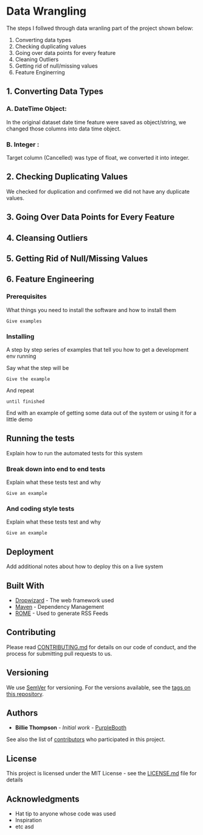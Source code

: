 # Data Wrangling

The steps I follwed through data wranling part of the project shown below:

1. Converting data types
2. Checking duplicating values
3. Going over data points for every feature
4. Cleaning Outliers
5. Getting rid of null/missing values 
6. Feature Enginerring

## 1. Converting Data Types

  ### A. DateTime Object: 
  
  In the original dataset date time feature were saved as object/string, we changed those columns into data time object.

  ### B. Integer :
  
  Target column (Cancelled) was type of float, we converted it into integer.

## 2. Checking Duplicating Values

We checked for duplication and confirmed we did not have any duplicate values.

## 3. Going Over Data Points for Every Feature

## 4. Cleansing Outliers

## 5. Getting Rid of Null/Missing Values

## 6. Feature Engineering


### Prerequisites

What things you need to install the software and how to install them

```
Give examples
```

### Installing

A step by step series of examples that tell you how to get a development env running

Say what the step will be

```
Give the example
```

And repeat

```
until finished
```

End with an example of getting some data out of the system or using it for a little demo

## Running the tests

Explain how to run the automated tests for this system

### Break down into end to end tests

Explain what these tests test and why

```
Give an example
```

### And coding style tests

Explain what these tests test and why

```
Give an example
```

## Deployment

Add additional notes about how to deploy this on a live system

## Built With

* [Dropwizard](http://www.dropwizard.io/1.0.2/docs/) - The web framework used
* [Maven](https://maven.apache.org/) - Dependency Management
* [ROME](https://rometools.github.io/rome/) - Used to generate RSS Feeds

## Contributing

Please read [CONTRIBUTING.md](https://gist.github.com/PurpleBooth/b24679402957c63ec426) for details on our code of conduct, and the process for submitting pull requests to us.

## Versioning

We use [SemVer](http://semver.org/) for versioning. For the versions available, see the [tags on this repository](https://github.com/your/project/tags). 

## Authors

* **Billie Thompson** - *Initial work* - [PurpleBooth](https://github.com/PurpleBooth)

See also the list of [contributors](https://github.com/your/project/contributors) who participated in this project.

## License

This project is licensed under the MIT License - see the [LICENSE.md](LICENSE.md) file for details

## Acknowledgments

* Hat tip to anyone whose code was used
* Inspiration
* etc
asd
